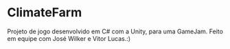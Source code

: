 # ClimateFarm
Projeto de jogo desenvolvido em C# com a Unity, para uma GameJam. Feito em equipe com José Wilker e Vitor Lucas.:)
